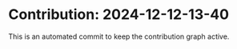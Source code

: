 # Contribution: 2024-12-12-13-40
This is an automated commit to keep the contribution graph active.
